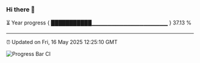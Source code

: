 ### Hi there 👋

⏳ Year progress { ███████████▁▁▁▁▁▁▁▁▁▁▁▁▁▁▁▁▁▁▁ } 37.13 %

---

⏰ Updated on Fri, 16 May 2025 12:25:10 GMT

![Progress Bar CI](https://github.com/code-lakshay/GitHub-Actions-Demo/workflows/Progress%20Bar%20CI/badge.svg)
